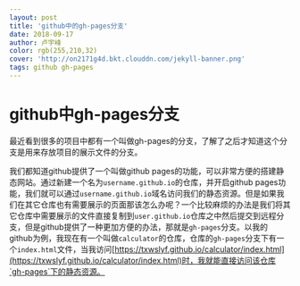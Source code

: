 ```yaml
---
layout: post
title: 'github中的gh-pages分支'
date: 2018-09-17
author: 卢宇峰
color: rgb(255,210,32)
cover: 'http://on2171g4d.bkt.clouddn.com/jekyll-banner.png'
tags: github gh-pages
---
```


# github中gh-pages分支

最近看到很多的项目中都有一个叫做gh-pages的分支，了解了之后才知道这个分支是用来存放项目的展示文件的分支。

我们都知道github提供了一个叫做github pages的功能，可以非常方便的搭建静态网站。通过新建一个名为`username.github.io`的仓库，并开启github pages功能，我们就可以通过`username.github.io`域名访问我们的静态资源。但是如果我们在其它仓库也有需要展示的页面那该怎么办呢？一个比较麻烦的办法是我们将其它仓库中需要展示的文件直接复制到`user.github.io`仓库之中然后提交到远程分支，但是github提供了一种更加方便的办法，那就是`gh-pages`分支。以我的github为例，我现在有一个叫做`calculator`的仓库，仓库的`gh-pages`分支下有一个`index.html`文件，当我访问[https://txwslyf.github.io/calculator/index.html](https://txwslyf.github.io/calculator/index.html)时，我就能直接访问该仓库`gh-pages`下的静态资源。